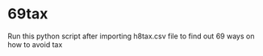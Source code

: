 # 69tax
Run this python script after importing h8tax.csv file to find out 69 ways on how to avoid tax
